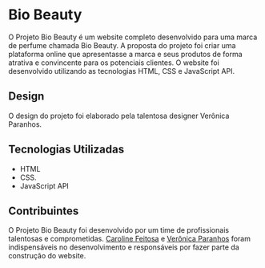 <h1>Bio Beauty</h1>
  <p>O Projeto Bio Beauty é um website completo desenvolvido para uma marca de perfume chamada Bio Beauty. A proposta do projeto foi criar uma plataforma online que apresentasse a marca e seus produtos de forma atrativa e convincente para os potenciais clientes. O website foi desenvolvido utilizando as tecnologias HTML, CSS e JavaScript API.</p>
  <h2>Design</h2>
  <p>O design do projeto foi elaborado pela talentosa designer Verônica Paranhos.</p>
  <h2>Tecnologias Utilizadas</h2>
  <ul>
    <li>HTML</li>
    <li>CSS.</li>
    <li>JavaScript API</li>
  </ul>
 <h2>Contribuintes</h2>
 <p>O Projeto Bio Beauty foi desenvolvido por um time de profissionais talentosas e comprometidas. <a href="https://www.linkedin.com/in/carolinefeitosa/">Caroline Feitosa</a> e <a href="https://www.linkedin.com/in/veronicahp/">Verônica Paranhos</a> foram indispensáveis no desenvolvimento e responsáveis por fazer parte da construção do website.</p>
